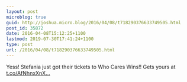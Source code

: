 ```yaml
---
layout: post
microblog: true
guid: http://joshua.micro.blog/2016/04/08/t718290376633749505.html
post_id: 35872
date: 2016-04-08T15:12:25+1100
lastmod: 2019-07-30T17:41:24+1100
type: post
url: /2016/04/08/t718290376633749505.html
---
```

Yess! Stefania just got their tickets to Who Cares Wins!! Gets yours at [t.co/AfNhnxXnX...](https://t.co/AfNhnxXnXn)
